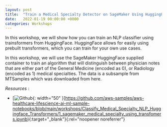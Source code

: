 ```yaml
---
layout: post
title:  "Train a Medical Specialty Detector on SageMaker Using HuggingFace."
date:   2022-01-19 00:00:00 +0000
categories: Workshops
---
```


In this workshop, we will show how you can train an NLP classifier using trainsformers from HuggingFace. HuggingFace allows for easily using prebuilt transformers, which you can train for your own use cases.

In this workshop, we will use the SageMaker HuggingFace supplied container to train an algorithm that will distinguish between physician notes that are either part of the General Medicine (encoded as 0), or Radiology (encoded as 1) medical specialties. The data is a subsample from MTSamples which was downloaded from here.

*Resources* :

* [![Github](https://github.githubassets.com/images/modules/logos_page/GitHub-Mark.png){: width="50" }]https://github.com/aws-samples/aws-healthcare-lifescience-ai-ml-sample-notebooks/blob/main/workshops/Classify_Medical_Specialty_NLP_Huggingface_Transformers/1_sagemaker_medical_specialty_using_transfomers.ipynb){:target="_blank"}{:rel="noopener noreferrer"}

